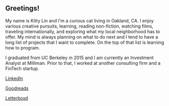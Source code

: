 ## Greetings!

My name is Kitty Lin and I'm a curious cat living in Oakland, CA. I enjoy various creative pursuits, learning, reading non-fiction, watching films, traveling internationally, and exploring what my local neighborhood has to offer. My mind is always planning on what to do next and I tend to have a long list of projects that I want to complete. On the top of that list is learning how to program.

I graduated from UC Berkeley in 2015 and I am currently an Investment Analyst at Milliman. Prior to that, I worked at another consulting firm and a FinTech startup. 





[LinkedIn](https://www.linkedin.com/in/kittylin626/)

[Goodreads](https://www.goodreads.com/kittylin626)

[Letterboxd](https://letterboxd.com/keetylin/)


